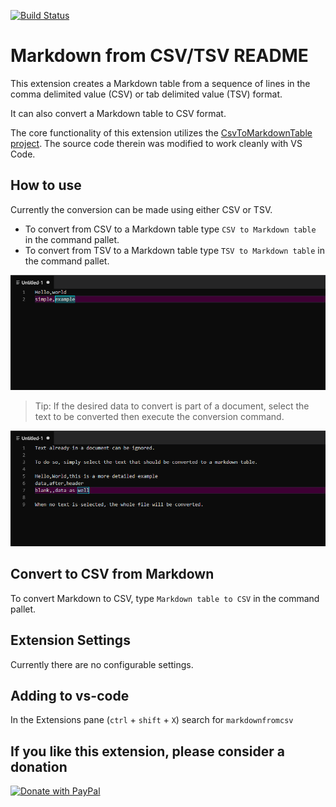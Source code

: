 [![Build Status](https://dev.azure.com/jojoco/Markdown%20from%20csv/_apis/build/status/ArbiterOfBuffoonery.MarkdownFromCSV?branchName=master)](https://dev.azure.com/jojoco/Markdown%20from%20csv/_build/latest?definitionId=2&branchName=master)


# Markdown from CSV/TSV README

This extension creates a Markdown table from a sequence of lines in the comma delimited value (CSV) or tab delimited value (TSV) format.

It can also convert a Markdown table to CSV format.

The core functionality of this extension utilizes the [CsvToMarkdownTable project](https://github.com/donatj/CsvToMarkdownTable). The source code therein was modified to work cleanly with VS Code.

## How to use

Currently the conversion can be made using either CSV or TSV.

- To convert from CSV to a Markdown table type `CSV to Markdown table` in the command pallet.
- To convert from TSV to a Markdown table type `TSV to Markdown table` in the command pallet.

![Simple conversion example](images/markdown-table_base-case.gif)

> Tip: If the desired data to convert is part of a document, select the text to be converted then execute the conversion command.

![Selection conversion example](images/markdown-table_selection-case.gif)

## Convert to CSV from Markdown

To convert Markdown to CSV, type `Markdown table to CSV` in the command pallet.

## Extension Settings

Currently there are no configurable settings.

## Adding to vs-code

In the Extensions pane (`ctrl` + `shift` + `X`) search for `markdownfromcsv`

## If you like this extension, please consider a donation

[![Donate with PayPal](https://www.paypalobjects.com/en_US/i/btn/btn_donateCC_LG.gif)](https://paypal.me/ArbiterOfBuffoonery)